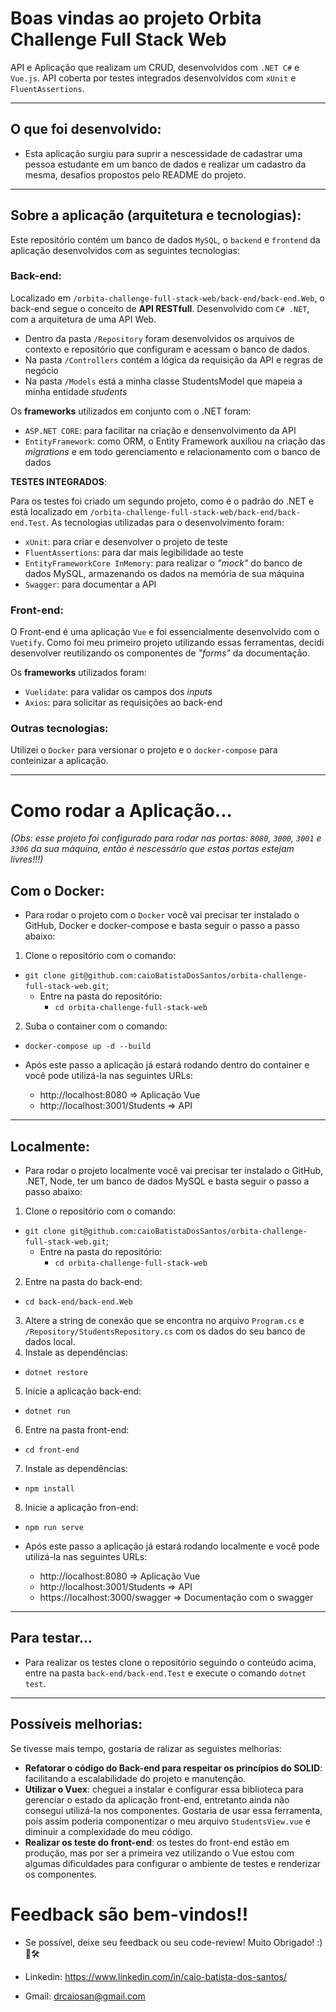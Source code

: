 # Boas vindas ao projeto Orbita Challenge Full Stack Web
API e Aplicação que realizam um CRUD, desenvolvidos com `.NET C#` e `Vue.js`.
API coberta por testes integrados desenvolvidos com `xUnit` e `FluentAssertions`.

---

## O que foi desenvolvido:

  - Esta aplicação surgiu para suprir a nescessidade de cadastrar uma pessoa estudante em um banco de dados e realizar um cadastro da mesma, desafios propostos pelo README do projeto.

---

## Sobre a aplicação (arquitetura e tecnologias):

Este repositório contém um banco de dados `MySQL`, o `backend` e `frontend` da aplicação desenvolvidos com as seguintes tecnologias:

### Back-end:

Localizado em `/orbita-challenge-full-stack-web/back-end/back-end.Web`, o back-end segue o conceito de <strong>API RESTfull</strong>. Desenvolvido com `C# .NET`, com a arquitetura de uma API Web.
  - Dentro da pasta `/Repository` foram desenvolvidos os arquivos de contexto e repositório que configuram e acessam o banco de dados.
  - Na pasta `/Controllers` contém a lógica da requisição da API e regras de negócio
  - Na pasta `/Models` está a minha classe StudentsModel que mapeia a minha entidade *students*

Os <strong>frameworks</strong> utilizados em conjunto com o .NET foram:
  - `ASP.NET CORE`: para facilitar na criação e densenvolvimento da API
  - `EntityFramework`: como ORM, o Entity Framework auxiliou na criação das *migrations* e em todo gerenciamento e relacionamento com o banco de dados

<strong>TESTES INTEGRADOS</strong>:

Para os testes foi criado um segundo projeto, como é o padrão do .NET e está localizado em `/orbita-challenge-full-stack-web/back-end/back-end.Test`.
As tecnologias utilizadas para o desenvolvimento foram:
   - `xUnit`: para criar e desenvolver o projeto de teste
   - `FluentAssertions`: para dar mais legibilidade ao teste
   - `EntityFrameworkCore InMemory`: para realizar o *"mock"* do banco de dados MySQL, armazenando os dados na memória de sua máquina
   - `Swagger`: para documentar a API

### Front-end:

O Front-end é uma aplicação `Vue` e foi essencialmente desenvolvido com o `Vuetify`. Como foi meu primeiro projeto utilizando essas ferramentas, decidi desenvolver reutilizando os componentes de *"forms"* da documentação.

Os <strong>frameworks</strong> utilizados foram:
 - `Vuelidate`: para validar os campos dos *inputs*
 - `Axios`: para solicitar as requisições ao back-end

### Outras tecnologias:

Utilizei o `Docker` para versionar o projeto e o `docker-compose` para conteinizar a aplicação.

---

# Como rodar a Aplicação...

<i>(Obs: esse projeto foi configurado para rodar nas portas: `8080`, `3000`, `3001` e `3306` da sua máquina, então é nescessário que estas portas estejam livres!!!)</i>

## Com o Docker:
  - Para rodar o projeto com o `Docker` você vai precisar ter instalado o GitHub, Docker e docker-compose e basta seguir o passo a passo abaixo:

1. Clone o repositório com o comando:
  - `git clone git@github.com:caioBatistaDosSantos/orbita-challenge-full-stack-web.git`;
    - Entre na pasta do repositório:
      - `cd orbita-challenge-full-stack-web`
2. Suba o container com o comando:
  - `docker-compose up -d --build`

- Após este passo a aplicação já estará rodando dentro do container e você pode utilizá-la nas seguintes URLs:
  - http://localhost:8080 => Aplicação Vue
  - http://localhost:3001/Students => API

---

## Localmente:
  - Para rodar o projeto localmente você vai precisar ter instalado o GitHub, .NET, Node, ter um banco de dados MySQL e basta seguir o passo a passo abaixo:

1. Clone o repositório com o comando:
  - `git clone git@github.com:caioBatistaDosSantos/orbita-challenge-full-stack-web.git`;
    - Entre na pasta do repositório:
      - `cd orbita-challenge-full-stack-web`
2. Entre na pasta do back-end:
  - `cd back-end/back-end.Web`
3. Altere a string de conexão que se encontra no arquivo `Program.cs` e `/Repository/StudentsRepository.cs` com os dados do seu banco de dados local.
4. Instale as dependências:
  - `dotnet restore`
5. Inicie a aplicação back-end:
  - `dotnet run`
6. Entre na pasta front-end:
  - `cd front-end`
7. Instale as dependências:
  - `npm install`
8. Inicie a aplicação fron-end:
  - `npm run serve`

- Após este passo a aplicação já estará rodando localmente e você pode utilizá-la nas seguintes URLs:
  - http://localhost:8080 => Aplicação Vue
  - http://localhost:3001/Students => API
  - https://localhost:3000/swagger => Documentação com o swagger

---

## Para testar...
  - Para realizar os testes clone o repositório seguindo o conteúdo acima, entre na pasta `back-end/back-end.Test` e execute o comando `dotnet test`.

---

## Possíveis melhorias:

Se tivesse mais tempo, gostaria de ralizar as seguistes melhorias:
  - <strong>Refatorar o código do Back-end para respeitar os princípios do SOLID</strong>: facilitando a escalabilidade do projeto e manutenção.
  - <strong>Utilizar o Vuex</strong>: cheguei a instalar e configurar essa biblioteca para gerenciar o estado da aplicação front-end, entretanto ainda não consegui utilizá-la nos componentes. Gostaria de usar essa ferramenta, pois assim poderia componentizar o meu arquivo `StudentsView.vue` e diminuir a complexidade do meu código.
  - <strong>Realizar os teste do front-end</strong>: os testes do front-end estão em produção, mas por ser a primeira vez utilizando o Vue estou com algumas dificuldades para configurar o ambiente de testes e renderizar os componentes.

# Feedback são bem-vindos!!

- Se possível, deixe seu feedback ou seu code-review! Muito Obrigado! :)🤝🛠

- Linkedin: https://www.linkedin.com/in/caio-batista-dos-santos/
- Gmail: drcaiosan@gmail.com
